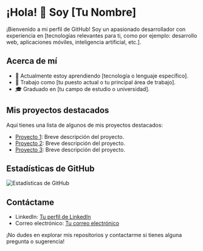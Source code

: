 # ¡Hola! 👋 Soy [Tu Nombre]

¡Bienvenido a mi perfil de GitHub! Soy un apasionado desarrollador con experiencia en [tecnologías relevantes para ti, como por ejemplo: desarrollo web, aplicaciones móviles, inteligencia artificial, etc.].

## Acerca de mí
- 🌱 Actualmente estoy aprendiendo [tecnología o lenguaje específico].
- 💼 Trabajo como [tu puesto actual o tu principal área de trabajo].
- 🎓 Graduado en [tu campo de estudio o universidad].

## Mis proyectos destacados
Aquí tienes una lista de algunos de mis proyectos destacados:

- [Proyecto 1](enlace_al_repositorio): Breve descripción del proyecto.
- [Proyecto 2](enlace_al_repositorio): Breve descripción del proyecto.
- [Proyecto 3](enlace_al_repositorio): Breve descripción del proyecto.

## Estadísticas de GitHub
![Estadísticas de GitHub](https://github-readme-stats.vercel.app/api?username=tu_usuario&show_icons=true&theme=radical)

## Contáctame
- LinkedIn: [Tu perfil de LinkedIn](enlace_a_tu_perfil)
- Correo electrónico: [Tu correo electrónico](mailto:tu_correo_electronico)

¡No dudes en explorar mis repositorios y contactarme si tienes alguna pregunta o sugerencia!
